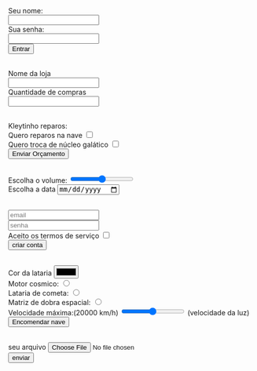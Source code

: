<!DOCTYPE html>
<html lang="en">
<head>
    <meta charset="UTF-8">
    <meta name="viewport" content="width=device-width, initial-scale=1.0">
    <title>formulário</title>
</head>
<body>
    <form action="/formulario.html" method="get">
        <label for="username">Seu nome:</label>
        <br>
        <input name="username" type="text">
        <br>
        <label for="password">Sua senha:</label>
        <br>
        <input name="password" type="password">
        <br>
        <button>Entrar</button>
    </form>
    <br>
    <form action="">
        <label for="storeName">Nome da loja</label>
        <br>
        <input type="text">
        <br>
        <label for="number">Quantidade de compras</label>
        <br>
        <input type="number" name="number" id="">
    </form>
    <br>
    <form action="">
        <label for="">Kleytinho reparos:</label>
        <br>
        <label for="repair">Quero reparos na nave</label>
        <input type="checkbox" name="repair" id="">
        <br>
        <label for="core">Quero troca de núcleo galático</label>
        <input type="checkbox" name="core" id="">
        <br>
        <button>Enviar Orçamento</button>
    </form>
    <br>
    <form action="">
        <label for="">Escolha o volume:</label>
        <input type="range" name="" id="">
        <br>
        <label for="">Escolha a data</label>
        <input type="date" name="" id="">
    </form>
    <br>
    <form action="">
        <input type="email" name="" id="" placeholder="email">
        <br>
        <input type="password" name="" id="" placeholder="senha">
        <br>
        <label for="signUpCheckbox">Aceito os termos de serviço</label>
        <input type="checkbox" name="signUpCheckbox" id=""">
        <br>
        <button>criar conta</button>
    </form>
    <br>
    <form action="">
        <label for="colorSelection">Cor da lataria</label>
        <input type="color" name="colorSelection">
        <br>
        <label for="radioSelection1">Motor cosmico:</label>
        <input type="radio" name="radioSelection1" id="">
        <br>
        <label for="radioSelection2">Lataria de cometa:</label>
        <input type="radio" name="radioSelection2" id="">
        <br>
        <label for="radioSelection3">Matriz de dobra espacial:</label>
        <input type="radio" name="radioSelection3" id="">
        <br>
        <label for="maxVel">Velocidade máxima:(20000 km/h) <input type="range" name="maxVel" id="")> (velocidade da luz)</label>
        <br>
        <button>Encomendar nave</button>
    </form>
    <br>
    <form action="">
        <label for="arquivo">seu arquivo</label>
        <input type="file" src="" alt="" name="arquivo">
        <br>
        <button>enviar</button>
    </form>
</body>
</html>
